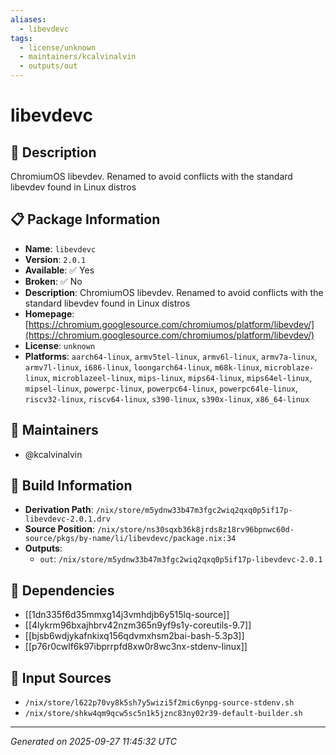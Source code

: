 ```yaml
---
aliases:
  - libevdevc
tags:
  - license/unknown
  - maintainers/kcalvinalvin
  - outputs/out
---
```


# libevdevc

## 📝 Description

ChromiumOS libevdev. Renamed to avoid conflicts with the standard libevdev found in Linux distros

## 📋 Package Information

- **Name**: `libevdevc`
- **Version**: `2.0.1`
- **Available**: ✅ Yes
- **Broken**: ✅ No
- **Description**: ChromiumOS libevdev. Renamed to avoid conflicts with the standard libevdev found in Linux distros
- **Homepage**: [https://chromium.googlesource.com/chromiumos/platform/libevdev/](https://chromium.googlesource.com/chromiumos/platform/libevdev/)
- **License**: `unknown`
- **Platforms**: `aarch64-linux`, `armv5tel-linux`, `armv6l-linux`, `armv7a-linux`, `armv7l-linux`, `i686-linux`, `loongarch64-linux`, `m68k-linux`, `microblaze-linux`, `microblazeel-linux`, `mips-linux`, `mips64-linux`, `mips64el-linux`, `mipsel-linux`, `powerpc-linux`, `powerpc64-linux`, `powerpc64le-linux`, `riscv32-linux`, `riscv64-linux`, `s390-linux`, `s390x-linux`, `x86_64-linux`
## 👥 Maintainers

- @kcalvinalvin


## 🔧 Build Information

- **Derivation Path**: `/nix/store/m5ydnw33b47m3fgc2wiq2qxq0p5if17p-libevdevc-2.0.1.drv`
- **Source Position**: `/nix/store/ns30sqxb36k8jrds8z18rv96bpnwc60d-source/pkgs/by-name/li/libevdevc/package.nix:34`
- **Outputs**:
  - `out`:  `/nix/store/m5ydnw33b47m3fgc2wiq2qxq0p5if17p-libevdevc-2.0.1`

## 🔗 Dependencies

- [[1dn335f6d35mmxg14j3vmhdjb6y515lq-source]]
- [[4lykrm96bxajhbrv42nzm365n9yf9s1y-coreutils-9.7]]
- [[bjsb6wdjykafnkixq156qdvmxhsm2bai-bash-5.3p3]]
- [[p76r0cwlf6k97ibprrpfd8xw0r8wc3nx-stdenv-linux]]

## 📁 Input Sources

- `/nix/store/l622p70vy8k5sh7y5wizi5f2mic6ynpg-source-stdenv.sh`
- `/nix/store/shkw4qm9qcw5sc5n1k5jznc83ny02r39-default-builder.sh`

---
*Generated on 2025-09-27 11:45:32 UTC*
